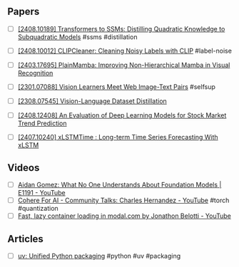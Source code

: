 


## Papers
- [ ] [\[2408.10189\] Transformers to SSMs: Distilling Quadratic Knowledge to Subquadratic Models](https://arxiv.org/abs/2408.10189) #ssms #distillation
- [ ] [\[2408.10012\] CLIPCleaner: Cleaning Noisy Labels with CLIP](https://arxiv.org/abs/2408.10012) #label-noise
- [ ] [\[2403.17695\] PlainMamba: Improving Non-Hierarchical Mamba in Visual Recognition](https://arxiv.org/abs/2403.17695)
- [ ] [\[2301.07088\] Vision Learners Meet Web Image-Text Pairs](https://arxiv.org/abs/2301.07088) #selfsup
- [ ] [\[2308.07545\] Vision-Language Dataset Distillation](https://arxiv.org/abs/2308.07545)
- [ ] [\[2408.12408\] An Evaluation of Deep Learning Models for Stock Market Trend Prediction](https://arxiv.org/abs/2408.12408)
- [ ] [\[2407.10240\] xLSTMTime : Long-term Time Series Forecasting With xLSTM](https://arxiv.org/abs/2407.10240)


## Videos
- [ ] [Aidan Gomez: What No One Understands About Foundation Models | E1191 - YouTube](https://www.youtube.com/watch?v=FUGosOgiTeI)
- [ ] [Cohere For AI - Community Talks: Charles Hernandez - YouTube](https://www.youtube.com/watch?v=lVgrE36ZUw0) #torch #quantization
- [ ] [Fast, lazy container loading in modal.com by Jonathon Belotti - YouTube](https://www.youtube.com/watch?v=SlkEW4C2kd4)

## Articles
- [ ] [uv: Unified Python packaging](https://astral.sh/blog/uv-unified-python-packaging) #python #uv #packaging
